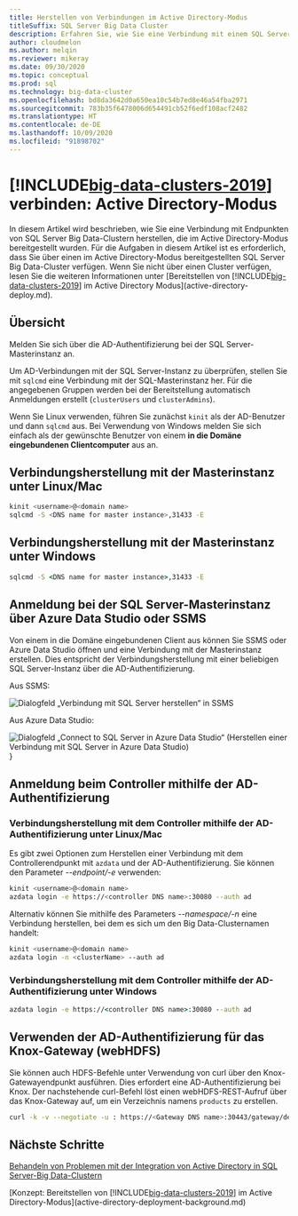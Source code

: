 ```yaml
---
title: Herstellen von Verbindungen im Active Directory-Modus
titleSuffix: SQL Server Big Data Cluster
description: Erfahren Sie, wie Sie eine Verbindung mit einem SQL Server-Big Data-Cluster in einer Active Directory-Domäne herstellen.
author: cloudmelon
ms.author: melqin
ms.reviewer: mikeray
ms.date: 09/30/2020
ms.topic: conceptual
ms.prod: sql
ms.technology: big-data-cluster
ms.openlocfilehash: bd8da3642d0a650ea10c54b7ed8e46a54fba2971
ms.sourcegitcommit: 783b35f6478006d654491cb52f6edf108acf2482
ms.translationtype: HT
ms.contentlocale: de-DE
ms.lasthandoff: 10/09/2020
ms.locfileid: "91898702"
---
```

# <a name="connect-big-data-clusters-2019-active-directory-mode"></a>[!INCLUDE[big-data-clusters-2019](../includes/ssbigdataclusters-ss-nover.md)] verbinden: Active Directory-Modus

In diesem Artikel wird beschrieben, wie Sie eine Verbindung mit Endpunkten von SQL Server Big Data-Clustern herstellen, die im Active Directory-Modus bereitgestellt wurden. Für die Aufgaben in diesem Artikel ist es erforderlich, dass Sie über einen im Active Directory-Modus bereitgestellten SQL Server Big Data-Cluster verfügen. Wenn Sie nicht über einen Cluster verfügen, lesen Sie die weiteren Informationen unter [Bereitstellen von [!INCLUDE[big-data-clusters-2019](../includes/ssbigdataclusters-ss-nover.md)] im Active Directory Modus](active-directory-deploy.md).

## <a name="overview"></a>Übersicht

Melden Sie sich über die AD-Authentifizierung bei der SQL Server-Masterinstanz an.

Um AD-Verbindungen mit der SQL Server-Instanz zu überprüfen, stellen Sie mit `sqlcmd` eine Verbindung mit der SQL-Masterinstanz her. Für die angegebenen Gruppen werden bei der Bereitstellung automatisch Anmeldungen erstellt (`clusterUsers` und `clusterAdmins`).

Wenn Sie Linux verwenden, führen Sie zunächst `kinit` als der AD-Benutzer und dann `sqlcmd` aus. Bei Verwendung von Windows melden Sie sich einfach als der gewünschte Benutzer von einem **in die Domäne eingebundenen Clientcomputer** aus an.

## <a name="connect-to-master-instance-from-linuxmac"></a>Verbindungsherstellung mit der Masterinstanz unter Linux/Mac

```bash
kinit <username>@<domain name>
sqlcmd -S <DNS name for master instance>,31433 -E
```

## <a name="connect-to-master-instance-from-windows"></a>Verbindungsherstellung mit der Masterinstanz unter Windows

```cmd
sqlcmd -S <DNS name for master instance>,31433 -E
```

## <a name="log-in-to-sql-server-master-instance-using-azure-data-studio-or-ssms"></a>Anmeldung bei der SQL Server-Masterinstanz über Azure Data Studio oder SSMS

Von einem in die Domäne eingebundenen Client aus können Sie SSMS oder Azure Data Studio öffnen und eine Verbindung mit der Masterinstanz erstellen. Dies entspricht der Verbindungsherstellung mit einer beliebigen SQL Server-Instanz über die AD-Authentifizierung.

Aus SSMS:

![Dialogfeld „Verbindung mit SQL Server herstellen“ in SSMS](./media/deploy-active-directory/image23.png)

Aus Azure Data Studio:

![Dialogfeld „Connect to SQL Server in Azure Data Studio“ (Herstellen einer Verbindung mit SQL Server in Azure Data Studio)](./media/deploy-active-directory/image24.png)}

## <a name="log-in-to-controller-with-ad-authentication"></a>Anmeldung beim Controller mithilfe der AD-Authentifizierung

### <a name="connect-to-controller-with-ad-authentication-from-linuxmac"></a>Verbindungsherstellung mit dem Controller mithilfe der AD-Authentifizierung unter Linux/Mac

Es gibt zwei Optionen zum Herstellen einer Verbindung mit dem Controllerendpunkt mit `azdata` und der AD-Authentifizierung. Sie können den Parameter *--endpoint/-e* verwenden:

```bash
kinit <username>@<domain name>
azdata login -e https://<controller DNS name>:30080 --auth ad
```

Alternativ können Sie mithilfe des Parameters *--namespace/-n* eine Verbindung herstellen, bei dem es sich um den Big Data-Clusternamen handelt:

```bash
kinit <username>@<domain name>
azdata login -n <clusterName> --auth ad
```

### <a name="connect-to-controller-with-ad-authentication-from-windows"></a>Verbindungsherstellung mit dem Controller mithilfe der AD-Authentifizierung unter Windows

```cmd
azdata login -e https://<controller DNS name>:30080 --auth ad
```

## <a name="use-ad-authentication-to-knox-gateway-webhdfs"></a>Verwenden der AD-Authentifizierung für das Knox-Gateway (webHDFS)

Sie können auch HDFS-Befehle unter Verwendung von curl über den Knox-Gatewayendpunkt ausführen. Dies erfordert eine AD-Authentifizierung bei Knox. Der nachstehende curl-Befehl löst einen webHDFS-REST-Aufruf über das Knox-Gateway auf, um ein Verzeichnis namens `products` zu erstellen.

```bash
curl -k -v --negotiate -u : https://<Gateway DNS name>:30443/gateway/default/webhdfs/v1/products?op=MKDIRS -X PUT
```

## <a name="next-steps"></a>Nächste Schritte

[Behandeln von Problemen mit der Integration von Active Directory in SQL Server-Big Data-Clustern](troubleshoot-active-directory.md)

[Konzept: Bereitstellen von [!INCLUDE[big-data-clusters-2019](../includes/ssbigdataclusters-ss-nover.md)] im Active Directory-Modus](active-directory-deployment-background.md)
